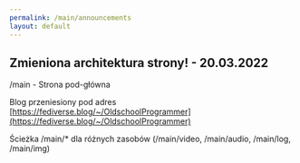 ```yaml
---
permalink: /main/announcements
layout: default
---
```


## Zmieniona architektura strony! - 20.03.2022
/main - Strona pod-główna

Blog przeniesiony pod adres [https://fediverse.blog/~/OldschoolProgrammer](https://fediverse.blog/~/OldschoolProgrammer)

Ścieżka /main/* dla różnych zasobów (/main/video, /main/audio, /main/log, /main/img)